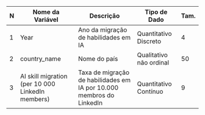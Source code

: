 


| N  | Nome da Variável                                      | Descrição                                                           | Tipo de Dado                | Tam. |
|----|------------------------------------------------------|------------------------------------------------------------------|----------------------------|------|
| 1  | Year                                               | Ano da migração de habilidades em IA                            | Quantitativo Discreto       | 4    |
| 2  | country_name                                       | Nome do país                                                   | Qualitativo não ordinal     | 50   |
| 3  | AI skill migration (per 10 000 LinkedIn members)   | Taxa de migração de habilidades em IA por 10.000 membros do LinkedIn | Quantitativo Contínuo       | 9    |
